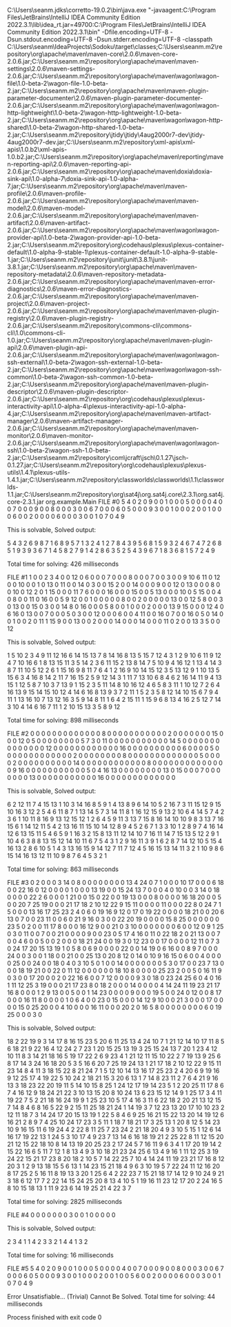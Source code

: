 C:\Users\seanm\.jdks\corretto-19.0.2\bin\java.exe "-javaagent:C:\Program Files\JetBrains\IntelliJ IDEA Community Edition 2022.3.1\lib\idea_rt.jar=49700:C:\Program Files\JetBrains\IntelliJ IDEA Community Edition 2022.3.1\bin" -Dfile.encoding=UTF-8 -Dsun.stdout.encoding=UTF-8 -Dsun.stderr.encoding=UTF-8 -classpath C:\Users\seanm\IdeaProjects\Sodoku\target\classes;C:\Users\seanm\.m2\repository\org\apache\maven\maven-core\2.0.6\maven-core-2.0.6.jar;C:\Users\seanm\.m2\repository\org\apache\maven\maven-settings\2.0.6\maven-settings-2.0.6.jar;C:\Users\seanm\.m2\repository\org\apache\maven\wagon\wagon-file\1.0-beta-2\wagon-file-1.0-beta-2.jar;C:\Users\seanm\.m2\repository\org\apache\maven\maven-plugin-parameter-documenter\2.0.6\maven-plugin-parameter-documenter-2.0.6.jar;C:\Users\seanm\.m2\repository\org\apache\maven\wagon\wagon-http-lightweight\1.0-beta-2\wagon-http-lightweight-1.0-beta-2.jar;C:\Users\seanm\.m2\repository\org\apache\maven\wagon\wagon-http-shared\1.0-beta-2\wagon-http-shared-1.0-beta-2.jar;C:\Users\seanm\.m2\repository\jtidy\jtidy\4aug2000r7-dev\jtidy-4aug2000r7-dev.jar;C:\Users\seanm\.m2\repository\xml-apis\xml-apis\1.0.b2\xml-apis-1.0.b2.jar;C:\Users\seanm\.m2\repository\org\apache\maven\reporting\maven-reporting-api\2.0.6\maven-reporting-api-2.0.6.jar;C:\Users\seanm\.m2\repository\org\apache\maven\doxia\doxia-sink-api\1.0-alpha-7\doxia-sink-api-1.0-alpha-7.jar;C:\Users\seanm\.m2\repository\org\apache\maven\maven-profile\2.0.6\maven-profile-2.0.6.jar;C:\Users\seanm\.m2\repository\org\apache\maven\maven-model\2.0.6\maven-model-2.0.6.jar;C:\Users\seanm\.m2\repository\org\apache\maven\maven-artifact\2.0.6\maven-artifact-2.0.6.jar;C:\Users\seanm\.m2\repository\org\apache\maven\wagon\wagon-provider-api\1.0-beta-2\wagon-provider-api-1.0-beta-2.jar;C:\Users\seanm\.m2\repository\org\codehaus\plexus\plexus-container-default\1.0-alpha-9-stable-1\plexus-container-default-1.0-alpha-9-stable-1.jar;C:\Users\seanm\.m2\repository\junit\junit\3.8.1\junit-3.8.1.jar;C:\Users\seanm\.m2\repository\org\apache\maven\maven-repository-metadata\2.0.6\maven-repository-metadata-2.0.6.jar;C:\Users\seanm\.m2\repository\org\apache\maven\maven-error-diagnostics\2.0.6\maven-error-diagnostics-2.0.6.jar;C:\Users\seanm\.m2\repository\org\apache\maven\maven-project\2.0.6\maven-project-2.0.6.jar;C:\Users\seanm\.m2\repository\org\apache\maven\maven-plugin-registry\2.0.6\maven-plugin-registry-2.0.6.jar;C:\Users\seanm\.m2\repository\commons-cli\commons-cli\1.0\commons-cli-1.0.jar;C:\Users\seanm\.m2\repository\org\apache\maven\maven-plugin-api\2.0.6\maven-plugin-api-2.0.6.jar;C:\Users\seanm\.m2\repository\org\apache\maven\wagon\wagon-ssh-external\1.0-beta-2\wagon-ssh-external-1.0-beta-2.jar;C:\Users\seanm\.m2\repository\org\apache\maven\wagon\wagon-ssh-common\1.0-beta-2\wagon-ssh-common-1.0-beta-2.jar;C:\Users\seanm\.m2\repository\org\apache\maven\maven-plugin-descriptor\2.0.6\maven-plugin-descriptor-2.0.6.jar;C:\Users\seanm\.m2\repository\org\codehaus\plexus\plexus-interactivity-api\1.0-alpha-4\plexus-interactivity-api-1.0-alpha-4.jar;C:\Users\seanm\.m2\repository\org\apache\maven\maven-artifact-manager\2.0.6\maven-artifact-manager-2.0.6.jar;C:\Users\seanm\.m2\repository\org\apache\maven\maven-monitor\2.0.6\maven-monitor-2.0.6.jar;C:\Users\seanm\.m2\repository\org\apache\maven\wagon\wagon-ssh\1.0-beta-2\wagon-ssh-1.0-beta-2.jar;C:\Users\seanm\.m2\repository\com\jcraft\jsch\0.1.27\jsch-0.1.27.jar;C:\Users\seanm\.m2\repository\org\codehaus\plexus\plexus-utils\1.4.1\plexus-utils-1.4.1.jar;C:\Users\seanm\.m2\repository\classworlds\classworlds\1.1\classworlds-1.1.jar;C:\Users\seanm\.m2\repository\org\sat4j\org.sat4j.core\2.3.1\org.sat4j.core-2.3.1.jar org.example.Main
FILE #0
5 4 0 2 0 9 0 0 1 
0 0 0 5 0 0 0 0 4 
0 0 7 0 0 0 9 0 0 
8 0 0 0 3 0 0 6 7 
0 0 0 6 0 5 0 0 0 
9 3 0 0 1 0 0 0 2 
0 0 1 0 0 0 6 0 0 
2 0 0 0 0 6 0 0 0 
3 0 0 1 0 7 0 4 9 


This is solvable, Solved output:

5 4 3 2 6 9 8 7 1 
6 8 9 5 7 1 3 2 4 
1 2 7 8 4 3 9 5 6 
8 1 5 9 3 2 4 6 7 
4 7 2 6 8 5 1 9 3 
9 3 6 7 1 4 5 8 2 
7 9 1 4 2 8 6 3 5 
2 5 4 3 9 6 7 1 8 
3 6 8 1 5 7 2 4 9 


Total time for solving: 426 milliseconds


FILE #1
1 0 0 2 3 4 0 0 12 0 6 0 0 0 7 0 
0 0 8 0 0 0 7 0 0 3 0 0 9 10 6 11 
0 12 0 0 10 0 0 1 0 13 0 11 0 0 14 0 
3 0 0 15 2 0 0 14 0 0 0 9 0 0 12 0 
13 0 0 0 8 0 0 10 0 12 2 0 1 15 0 0 
0 11 7 6 0 0 0 16 0 0 0 15 0 0 5 13 
0 0 0 10 0 5 15 0 0 4 0 8 0 0 11 0 
16 0 0 5 9 12 0 0 1 0 0 0 0 0 8 0 
0 2 0 0 0 0 0 13 0 0 12 5 8 0 0 3 
0 13 0 0 15 0 3 0 0 14 8 0 16 0 0 0 
5 8 0 0 1 0 0 0 2 0 0 0 13 9 15 0 
0 0 12 4 0 6 16 0 13 0 0 7 0 0 0 5 
0 3 0 0 12 0 0 0 6 0 0 4 11 0 0 16 
0 7 0 0 16 0 5 0 14 0 0 1 0 0 2 0 
11 1 15 9 0 0 13 0 0 2 0 0 0 14 0 0 
0 14 0 0 0 11 0 2 0 0 13 3 5 0 0 12 


This is solvable, Solved output:

1 5 10 2 3 4 9 11 12 16 6 14 15 13 7 8 
14 16 8 13 5 15 7 12 4 3 1 2 9 10 6 11 
9 12 4 7 10 16 6 1 8 13 15 11 3 5 14 2 
3 6 11 15 2 13 8 14 7 5 10 9 4 16 12 1 
13 4 14 3 8 7 11 10 5 12 2 6 1 15 16 9 
8 11 7 6 4 1 2 16 9 10 14 15 12 3 5 13 
12 9 1 10 13 5 15 6 3 4 16 8 14 2 11 7 
16 15 2 5 9 12 14 3 1 11 7 13 10 6 8 4 
6 2 16 14 11 9 4 13 15 1 12 5 8 7 10 3 
7 13 9 1 15 2 3 5 11 14 8 10 16 12 4 6 
5 8 3 11 1 10 12 7 2 6 4 16 13 9 15 14 
15 10 12 4 14 6 16 8 13 9 3 7 2 11 1 5 
2 3 5 8 12 14 10 15 6 7 9 4 11 1 13 16 
10 7 13 12 16 3 5 9 14 8 11 1 6 4 2 15 
11 1 15 9 6 8 13 4 16 2 5 12 7 14 3 10 
4 14 6 16 7 11 1 2 10 15 13 3 5 8 9 12 


Total time for solving: 898 milliseconds


FILE #2
0 0 0 0 0 0 0 0 0 0 0 0 0 8 0 0 
0 0 0 0 0 0 0 0 0 2 0 0 0 0 0 0 
0 15 0 0 0 12 0 5 0 0 0 0 0 0 0 0 
5 7 3 0 11 0 0 0 0 0 0 0 0 0 0 0 
14 5 0 0 0 0 0 0 0 0 0 0 0 0 0 0 
12 0 0 0 0 0 0 0 0 0 0 0 0 16 0 0 
0 0 0 0 0 0 0 0 6 0 0 0 0 5 0 0 
0 0 0 0 0 0 0 0 0 0 0 2 0 0 0 0 
0 0 0 0 8 0 0 0 0 0 0 0 0 0 0 0 
0 0 5 0 0 0 0 2 0 0 0 0 0 0 0 0 
0 0 14 0 0 0 0 0 0 0 0 0 0 0 0 8 
0 0 0 0 0 0 0 0 0 0 0 0 0 0 9 16 
0 0 0 0 0 0 0 0 0 0 0 5 0 4 16 13 
0 0 0 0 0 0 0 0 13 0 15 0 0 0 7 0 
0 0 0 0 0 0 13 0 0 0 0 0 0 0 0 0 
0 0 16 0 0 0 0 0 0 0 0 0 0 0 0 0 


This is solvable, Solved output:

6 2 12 11 7 4 15 13 1 10 3 14 16 8 5 9 
1 4 13 8 9 6 14 10 5 2 16 7 3 11 15 12 
9 15 10 16 3 12 2 5 4 6 11 8 7 1 13 14 
5 7 3 14 11 8 1 16 12 15 9 13 2 10 6 4 
14 5 7 4 2 3 6 1 10 11 8 16 9 13 12 15 
12 1 2 6 4 5 9 11 3 13 7 15 8 16 14 10 
10 9 8 3 13 7 16 15 6 1 14 12 11 5 4 2 
13 16 11 15 10 14 12 8 9 4 5 2 6 7 1 3 
3 10 1 2 8 9 7 4 16 14 12 6 13 15 11 5 
4 6 5 9 1 16 3 2 15 8 13 11 12 14 10 7 
16 11 14 7 15 13 5 12 2 9 1 10 4 6 3 8 
8 13 15 12 14 10 11 6 7 5 4 3 1 2 9 16 
11 3 9 1 6 2 8 7 14 12 10 5 15 4 16 13 
2 8 6 10 5 1 4 3 13 16 15 9 14 12 7 11 
7 12 4 5 16 15 13 14 11 3 2 1 10 9 8 6 
15 14 16 13 12 11 10 9 8 7 6 4 5 3 2 1 


Total time for solving: 863 milliseconds


FILE #3
0 2 0 0 0 3 14 0 8 0 0 0 0 0 0 0 0 13 4 24 0 7 1 0 0 
0 10 17 0 0 0 6 18 0 0 22 16 0 12 0 0 0 0 1 0 0 0 13 19 0 
0 15 24 13 7 0 0 0 4 0 10 0 0 3 14 0 18 0 0 0 0 22 2 6 0 
0 0 1 21 0 0 15 0 22 0 0 19 13 0 0 0 8 0 0 0 0 16 18 20 0 
0 5 0 0 20 7 25 19 0 0 0 21 17 18 2 10 12 22 9 15 11 0 0 0 0 
11 0 0 0 22 8 0 24 7 1 5 0 0 0 13 16 17 25 23 2 4 0 6 0 19 
16 9 12 0 17 0 19 22 0 0 0 0 18 21 0 0 20 6 13 0 7 0 0 23 11 
0 0 6 0 21 9 16 0 3 0 0 22 20 19 0 0 0 0 15 8 25 0 0 0 0 
0 0 23 5 0 2 0 0 11 17 8 0 0 0 16 12 9 0 0 21 0 3 10 0 0 
0 0 0 0 0 6 0 0 12 0 9 1 25 0 3 0 11 0 0 7 0 0 21 0 0 
0 0 9 0 0 23 0 5 17 4 16 0 11 0 22 18 2 0 21 13 0 0 7 0 0 
4 6 0 0 5 0 0 2 0 0 0 18 21 24 0 0 19 3 0 12 23 0 0 17 0 
0 0 0 12 11 0 7 3 0 24 17 20 15 13 19 1 0 5 8 0 6 9 0 0 0 
0 22 0 0 14 19 0 6 16 0 0 8 9 7 0 0 0 24 0 0 3 0 0 1 18 
0 0 21 0 0 25 13 0 20 8 12 0 14 0 10 9 16 15 0 6 0 0 4 0 0 
0 0 25 0 0 24 0 0 18 0 4 0 3 10 5 0 1 0 0 14 0 0 0 0 0 
0 0 5 3 0 17 0 0 23 7 13 0 0 0 18 19 21 0 0 22 0 11 12 0 0 
0 0 0 0 18 10 8 0 0 0 0 25 23 2 0 0 5 0 16 11 9 0 3 0 0 
17 20 0 0 2 0 22 16 6 0 0 7 12 0 0 0 0 9 3 0 18 0 23 24 25 
6 0 4 0 16 1 11 12 25 3 19 0 0 0 21 17 23 8 0 18 2 0 0 0 14 
0 0 0 0 4 14 24 11 19 23 21 17 16 8 0 0 0 1 2 9 13 0 0 5 0 
0 1 14 23 0 0 0 0 9 0 0 0 19 5 0 0 24 0 12 0 0 8 17 0 0 
0 16 11 8 0 0 0 0 1 0 6 4 0 0 23 0 15 0 0 0 14 12 9 10 0 
0 21 3 0 0 0 17 0 0 0 0 15 0 25 20 0 0 4 10 0 0 0 16 11 0 
0 0 20 2 0 16 5 8 0 0 0 0 0 0 0 0 6 0 19 25 0 0 0 3 0 


This is solvable, Solved output:

18 2 22 19 9 3 14 17 8 16 15 23 5 20 6 11 25 13 4 24 10 7 1 21 12 
14 10 17 11 8 5 6 18 21 9 22 16 4 12 24 2 7 23 1 20 15 25 13 19 3 
25 15 24 13 7 20 1 23 4 12 10 11 8 3 14 21 18 16 5 19 17 22 2 6 9 
23 4 1 21 12 11 15 10 22 2 7 19 13 9 25 6 8 17 14 3 24 16 18 20 5 
3 5 16 6 20 7 25 19 24 13 1 21 17 18 2 10 12 22 9 15 11 23 14 8 4 
11 3 18 15 22 8 21 24 7 1 5 12 10 14 13 16 17 25 23 2 4 20 6 9 19 
16 9 12 25 17 4 19 22 5 10 24 2 18 21 15 3 20 6 13 1 7 14 8 23 11 
2 7 6 4 21 9 16 13 3 18 23 22 20 19 11 5 14 10 15 8 25 1 24 12 17 
19 14 23 5 1 2 20 25 11 17 8 6 7 4 16 12 9 18 24 21 22 3 10 13 15 
20 8 10 24 13 6 23 15 12 14 9 1 25 17 3 4 11 19 22 7 5 2 21 18 16 
24 19 9 1 25 23 10 5 17 4 16 3 11 6 22 18 2 20 21 13 12 15 7 14 8 
4 6 8 16 5 22 9 2 15 11 25 18 21 24 1 14 19 3 7 12 23 13 20 17 10 
10 23 2 12 11 18 7 3 14 24 17 20 15 13 19 1 22 5 8 4 6 9 25 16 21 
15 22 13 20 14 19 12 6 16 21 2 8 9 7 4 25 10 24 17 23 3 5 11 1 18 
7 18 21 17 3 25 13 1 20 8 12 5 14 23 10 9 16 15 11 6 19 24 4 2 22 
8 11 25 7 23 24 2 21 18 20 4 9 3 10 5 15 1 12 6 14 16 17 19 22 13 
1 24 5 3 10 17 4 9 23 7 13 14 6 16 18 19 21 2 25 22 8 11 12 15 20 
21 12 15 22 18 10 8 14 13 19 20 25 23 2 17 24 5 7 16 11 9 6 3 4 1 
17 20 19 14 2 15 22 16 6 5 11 7 12 1 8 13 4 9 3 10 18 21 23 24 25 
6 13 4 9 16 1 11 12 25 3 19 24 22 15 21 17 23 8 20 18 2 10 5 7 14 
22 25 7 10 4 14 24 11 19 23 21 17 16 8 12 20 3 1 2 9 13 18 15 5 6 
13 1 14 23 15 21 18 4 9 6 3 10 19 5 7 22 24 11 12 16 20 8 17 25 2 
5 16 11 8 19 13 3 20 1 25 6 4 2 22 23 7 15 21 18 17 14 12 9 10 24 
9 21 3 18 6 12 17 7 2 22 14 15 24 25 20 8 13 4 10 5 1 19 16 11 23 
12 17 20 2 24 16 5 8 10 15 18 13 1 11 9 23 6 14 19 25 21 4 22 3 7 


Total time for solving: 2825 milliseconds


FILE #4
0 0 0 0 
0 0 0 3 
0 0 1 0 
0 0 0 0 


This is solvable, Solved output:

2 3 4 1 
1 4 2 3 
3 2 1 4 
4 1 3 2 


Total time for solving: 16 milliseconds


FILE #5
5 4 0 2 0 9 0 0 1 
0 0 0 5 0 0 0 0 4 
0 0 7 0 0 0 9 0 0 
8 0 0 0 3 0 0 6 7 
0 0 0 6 0 5 0 0 0 
9 3 0 0 1 0 0 0 2 
0 0 1 0 0 5 6 0 0 
2 0 0 0 0 6 0 0 0 
3 0 0 1 0 7 0 4 9 


Error Unsatisfiable... (Trivial)
Cannot Be Solved.
Total time for solving: 44 milliseconds



Process finished with exit code 0

